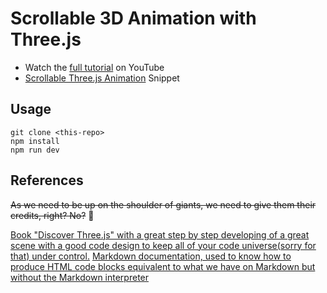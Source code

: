 # Scrollable 3D Animation with Three.js

- Watch the [full tutorial](https://youtu.be/Q7AOvWpIVHU) on YouTube
- [Scrollable Three.js Animation](https://fireship.io/snippets/threejs-scrollbar-animation) Snippet

## Usage

```
git clone <this-repo>
npm install
npm run dev
```

## References
~~As we need to be up on the shoulder of giants, we need to give them their credits, right? No?~~ :thinking:

[Book "Discover Three.js" with a great step by step developing of a great scene with a good code design to keep all of your code universe(sorry for that) under control.](https://discoverthreejs.com/book/first-steps/animation-system/)
[Markdown documentation, used to know how to produce HTML code blocks equivalent to what we have on Markdown but without the Markdown interpreter](https://daringfireball.net/projects/markdown/syntax#precode)